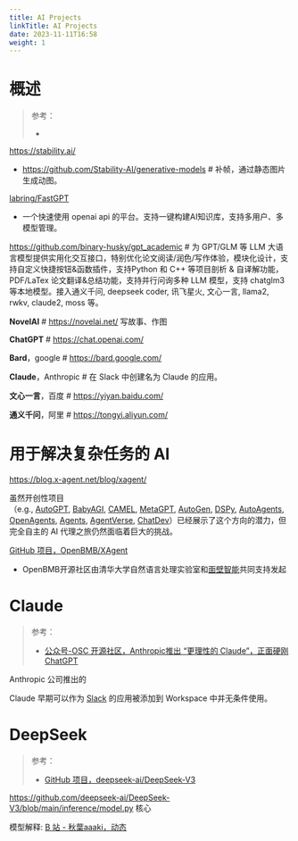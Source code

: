 ```yaml
---
title: AI Projects
linkTitle: AI Projects
date: 2023-11-11T16:58
weight: 1
---
```


# 概述

> 参考：
> 
> -

https://stability.ai/

- https://github.com/Stability-AI/generative-models # 补帧，通过静态图片生成动图。

[labring/FastGPT](https://github.com/labring/FastGPT)

- 一个快速使用 openai api 的平台。支持一键构建AI知识库，支持多用户、多模型管理。

https://github.com/binary-husky/gpt_academic # 为 GPT/GLM 等 LLM 大语言模型提供实用化交互接口，特别优化论文阅读/润色/写作体验，模块化设计，支持自定义快捷按钮&函数插件，支持Python 和 C++ 等项目剖析 & 自译解功能，PDF/LaTex 论文翻译&总结功能，支持并行问询多种 LLM 模型，支持 chatglm3 等本地模型。接入通义千问, deepseek coder, 讯飞星火, 文心一言, llama2, rwkv, claude2, moss 等。

**NovelAI** # https://novelai.net/ 写故事、作图

**ChatGPT** # https://chat.openai.com/

**Bard**，google # https://bard.google.com/

**Claude**，Anthropic # 在 Slack 中创建名为 Claude 的应用。

**文心一言**，百度 # https://yiyan.baidu.com/

**通义千问**，阿里 # https://tongyi.aliyun.com/

# 用于解决复杂任务的 AI

https://blog.x-agent.net/blog/xagent/

虽然开创性项目（e.g., [AutoGPT](https://github.com/Significant-Gravitas/AutoGPT), [BabyAGI](https://github.com/yoheinakajima/babyagi), [CAMEL](https://github.com/camel-ai/camel), [MetaGPT](https://github.com/geekan/MetaGPT), [AutoGen](https://github.com/microsoft/autogen), [DSPy](https://github.com/stanfordnlp/dspy), [AutoAgents](https://github.com/Link-AGI/AutoAgents), [OpenAgents](https://github.com/xlang-ai/OpenAgents), [Agents](https://github.com/aiwaves-cn/agents), [AgentVerse](https://github.com/OpenBMB/AgentVerse), [ChatDev](https://github.com/OpenBMB/ChatDev)）已经展示了这个方向的潜力，但完全自主的 AI 代理之旅仍然面临着巨大的挑战。

[GitHub 项目，OpenBMB/XAgent](https://github.com/OpenBMB/XAgent)

- OpenBMB开源社区由清华大学自然语言处理实验室和[面壁智能](https://modelbest.cn/)共同支持发起

# Claude

> 参考：
>
> - [公众号-OSC 开源社区，Anthropic推出 “更理性的 Claude”，正面硬刚ChatGPT](https://mp.weixin.qq.com/s/7YJ7B6JTV7U1gXeLOiZsLw)

Anthropic 公司推出的

Claude 早期可以作为 [Slack](/docs/Utils/即时通信/Slack.md) 的应用被添加到 Workspace 中并无条件使用。

# DeepSeek

> 参考：
>
> - [GitHub 项目，deepseek-ai/DeepSeek-V3](https://github.com/deepseek-ai/DeepSeek-V3)

https://github.com/deepseek-ai/DeepSeek-V3/blob/main/inference/model.py 核心

模型解释: [B 站 - 秋葉aaaki，动态](https://www.bilibili.com/opus/1027408073324494885)
